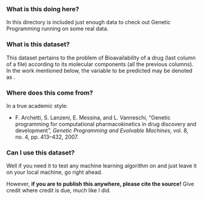 ### What is this doing here?
In this directory is included just enough data to check out Genetic Programming running on some real data.

### What is this dataset?
This dataset pertains to the problem of Bioavailability of a drug (last column of a file) according to its molecular components (all the previous columns). In the work mentioned below, the variable to be predicted may be denoted as $%F$.

### Where does this come from?
In a true academic style:

- F. Archetti, S. Lanzeni, E. Messina, and L. Vanneschi, “Genetic programming for computational pharmacokinetics in drug discovery and development”, _Genetic Programming and Evolvable Machines_, vol. 8, no. 4, pp. 413–432, 2007.


### Can I use this dataset?
Well if you need it to test any machine learning algorithm on and just leave it on your local machine, go right ahead.

However, __if you are to publish this anywhere, please cite the source!__ Give credit where credit is due, much like I did.
